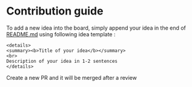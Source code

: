 # Contribution guide

To add a new idea into the board, simply append your idea in the end of [README.md](https://github.com/waku-org/ideas/README.md) using following idea template :

```
<details>
<summary><b>Title of your idea</b></summary>
<br>
Description of your idea in 1-2 sentences
</details>
```

Create a new PR and it will be merged after a review
